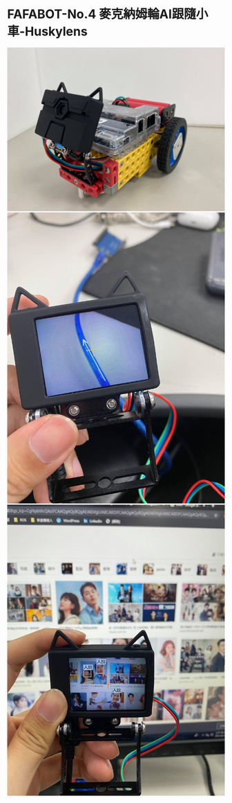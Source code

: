 # FAFABOT-No.4 麥克納姆輪AI跟隨小車-Huskylens

<img src="https://github.com/KUBOT-Robot/FAFABOT/blob/resource/FAFABOT-No4/4.jpg" width="700">

<img src="https://github.com/KUBOT-Robot/FAFABOT/blob/resource/FAFABOT-No4/5.jpg" width="700">

<img src="https://github.com/KUBOT-Robot/FAFABOT/blob/resource/FAFABOT-No4/6.jpg" width="700">


